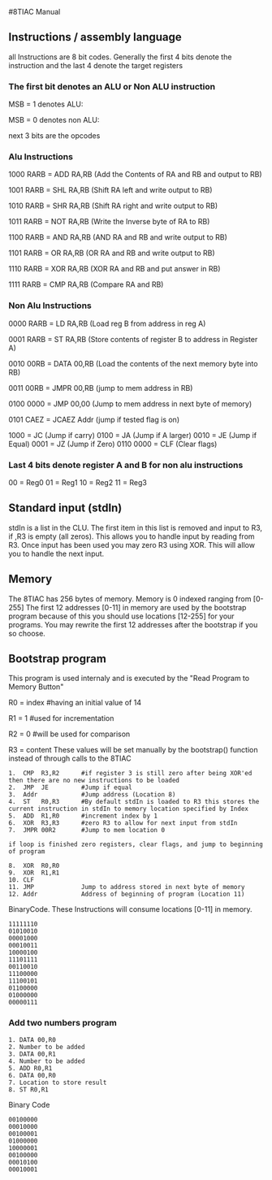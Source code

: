 #8TIAC Manual

## Instructions / assembly language
all Instructions are 8 bit codes. Generally the first 4 bits denote the instruction
and the last 4 denote the target registers

### The first bit denotes an ALU or Non ALU instruction
MSB = 1 denotes ALU:

MSB = 0 denotes non ALU:

next 3 bits are the opcodes

### Alu Instructions
1000 RARB = ADD RA,RB  (Add the Contents of RA and RB and output to RB)

1001 RARB = SHL RA,RB  (Shift RA left and write output to RB)

1010 RARB = SHR RA,RB  (Shift RA right and write output to RB)

1011 RARB = NOT RA,RB  (Write the Inverse byte of RA to RB)

1100 RARB = AND RA,RB  (AND RA and RB and write output to RB)

1101 RARB = OR  RA,RB  (OR RA and RB and write output to RB)

1110 RARB = XOR RA,RB  (XOR RA and RB and put answer in RB)

1111 RARB = CMP RA,RB  (Compare RA and RB)

### Non Alu Instructions
0000 RARB = LD RA,RB      (Load reg B from address in reg A)

0001 RARB = ST RA,RB      (Store contents of register B to address in Register A)

0010 00RB = DATA 00,RB    (Load the contents of the next memory byte into RB)

0011 00RB = JMPR 00,RB    (jump to mem address in RB)

0100 0000 = JMP 00,00     (Jump to mem address in next byte of memory)

0101 CAEZ = JCAEZ Addr    (jump if tested flag is on)

1000 = JC            (Jump if carry)
0100 = JA            (Jump if A larger)
0010 = JE            (Jump if Equal)
0001 = JZ            (Jump if Zero)
0110 0000 = CLF           (Clear flags)

### Last 4 bits denote register A and B for non alu instructions
00 = Reg0
01 = Reg1
10 = Reg2
11 = Reg3

## Standard input (stdIn)
stdIn is a list in the CLU. The first item in this list is removed and input to R3, if ,R3 is empty (all zeros).
This allows you to handle input by reading from R3. Once input has been used you may zero R3 using XOR.
This will allow you to handle the next input.

## Memory
The 8TIAC has 256 bytes of memory. Memory is 0 indexed ranging from [0-255]
The first 12 addresses [0-11] in memory are used by the bootstrap program because of this you should use
locations [12-255] for your programs. You may rewrite the first 12 addresses after the bootstrap if you so choose.

## Bootstrap program
This program is used internaly and is executed by the "Read Program to Memory Button"

R0 = index #having an initial value of 14

R1 = 1     #used for incrementation

R2 = 0     #will be used for comparison

R3 = content
These values will be set manually by the bootstrap() function instead of through calls to the 8TIAC


    1.  CMP  R3,R2      #if register 3 is still zero after being XOR'ed then there are no new instructions to be loaded
    2.  JMP  JE         #Jump if equal
    3.  Addr            #Jump address (Location 8)
    4.  ST   R0,R3      #By default stdIn is loaded to R3 this stores the current instruction in stdIn to memory location specified by Index
    5.  ADD  R1,R0      #increment index by 1
    6.  XOR  R3,R3      #zero R3 to allow for next input from stdIn
    7.  JMPR 00R2       #Jump to mem location 0

    if loop is finished zero registers, clear flags, and jump to beginning of program

    8.  XOR  R0,R0       
    9.  XOR  R1,R1
    10. CLF
    11. JMP             Jump to address stored in next byte of memory
    12. Addr            Address of beginning of program (Location 11)



BinaryCode.  These Instructions will consume locations [0-11] in memory.
```
11111110
01010010
00001000
00010011
10000100
11101111
00110010
11100000
11100101
01100000
01000000
00000111
```

### Add two numbers program
    1. DATA 00,R0
    2. Number to be added
    3. DATA 00,R1
    4. Number to be added
    5. ADD R0,R1
    6. DATA 00,R0
    7. Location to store result
    8. ST R0,R1

Binary Code

```
00100000
00010000
00100001
01000000
10000001
00100000
00010100
00010001
```
